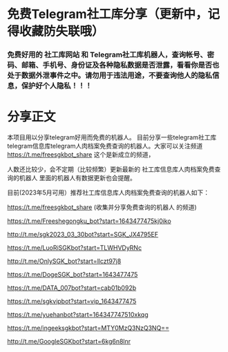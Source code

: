 # 免费Telegram社工库分享（更新中，记得收藏防失联哦）
### 免费好用的 社工库网站 和 Telegram社工库机器人，查询帐号、密码、邮箱、手机号、身份证及各种隐私数据是否泄露，看看你是否也处于数据外泄事件之中。请勿用于违法用途，不要查询他人的隐私信息，保护好个人隐私！！！

# 分享正文
本项目用以分享telegram好用而免费的机器人。
目前分享一些telegram社工库telegram信息库telegram人肉档案免费查询的机器人。大家可以关注频道 
https://t.me/freesgkbot_share
这个是新成立的频道，

人数还比较少，会不定期（比较频繁）更新最新的 社工库信息库人肉档案免费查询的机器人
里面的机器人有数据更新也会提醒。

目前(2023年5月可用）推荐社工库信息库人肉档案免费查询的机器人如下：

https://t.me/freesgkbot_share (收集并分享免费查询的机器人 的频道)

https://t.me/Freeshegongku_bot?start=1643477475kj0iko

http://t.me/sgk2023_03_30bot?start=SGK_JX4795EF

https://t.me/LuoRiSGKbot?start=TLWHVDyRNc

http://t.me/OnlySGK_bot?start=llczt97j8

https://t.me/DogeSGK_bot?start=1643477475

https://t.me/DATA_007bot?start=cab01b092b

https://t.me/sgkvipbot?start=vip_1643477475

https://t.me/yuehanbot?start=164347747510xkqg

https://t.me/ingeeksgkbot?start=MTY0MzQ3NzQ3NQ==

http://t.me/GoogleSGKbot?start=6kg6n8lnr
